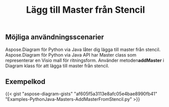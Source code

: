 ﻿---
title: Lägg till Master från Stencil
type: docs
weight: 30
url: /sv/python-java/add-master-from-stencil/
description: Det här avsnittet förklarar hur man lägger till master från stencil
---
## **Möjliga användningsscenarier**

 Aspose.Diagram för Python via Java låter dig lägga till master från stencil.
Aspose.Diagram för Python via Java API har Master class som representerar en Visio mall för ritningsform.
Använder metoden**addMaster** i Diagram klass för att lägga till master från stencil.

## **Exempelkod**
{{< gist "aspose-diagram-gists" "af605f5a3113e8afc05e4bae8990fb41" "Examples-PythonJava-Masters-AddMasterFromStencil.py" >}}
